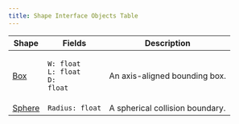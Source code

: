 ```yaml
---
title: Shape Interface Objects Table
---
```


| Shape                                                    | Fields                                                                         | Description                     |
| -------------------------------------------------------- | ------------------------------------------------------------------------------ | ------------------------------- |
| [Box ](../../api-reference/physics-api/shape/box/)       | <p><code>W: float</code><br><code>L: float</code><br><code>D: float</code></p> | An axis-aligned bounding box.   |
| [Sphere](../../api-reference/physics-api/shape/sphere/)  | `Radius: float`                                                                | A spherical collision boundary. |
